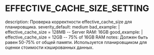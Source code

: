 # EFFECTIVE_CACHE_SIZE_SETTING

description: Проверка корректности effective_cache_size для планировщика.
severity_default: medium
bad_example: |
effective_cache_size = 128MB
-- Server RAM: 16GB
good_example: |
effective_cache_size = 12GB
-- 75% of 16GB RAM
notes: Должен быть равен 50-75% от общей памяти. Используется планировщиком для оценки стоимости кэшированных данных.
